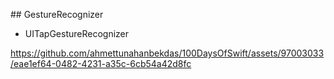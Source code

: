 ## GestureRecognizer

- UITapGestureRecognizer

https://github.com/ahmettunahanbekdas/100DaysOfSwift/assets/97003033/eae1ef64-0482-4231-a35c-6cb54a42d8fc

